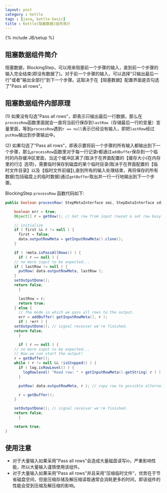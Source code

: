```yaml
---
layout: post
category : kettle
tags : [java, kettle-basic]
title : Kettle[阻塞数据]组件简介
---
```

{% include JB/setup %}

## 阻塞数据组件简介
阻塞数据，BlockingStep，可以用来阻塞前一个步骤的输入，直到前一个步骤的输入完全结束(即没有数据了)。对于前一个步骤的输入，可以选择"只输出最后一行"或者"输出全部行"到下一个步骤。这取决于在【阻塞数据】配置界面是否勾选了"Pass all rows"。

## 阻塞数据组件内部原理
(1) 如果没有勾选"Pass all rows"，即表示只输出最后一行数据，那么在`processRow`函数里面就会一直将当前行保存到`lastRow`（存储最后一行的变量）变量里面，等到`processRow`遇到`r == null`表示已经没有输入，即把`lastRow`经过`putRow`输出到步骤输出中。

(2) 如果勾选了"Pass all rows"，即表示要将前一个步骤的所有输入都输出到下一个步骤，那么`processRow`函数里对于每一行记录r都通过`addBuffer`保存到一个临时的内存缓冲区里面，当这个缓冲区满了(取决于在界面配置的【缓存大小(在内存里的行)】选项)，需要临时保存到磁盘的某个临时目录(取决于在界面配置的【临时文件目录】以及【临时文件前缀】),直到所有的输入处理结束，再将保存的所有数据(包括磁盘上的临时数据)通过`getBuffer`取出并一行一行地输出到下一个步骤。

BlockingStep `processRow` 函数代码如下:

```java
public boolean processRow( StepMetaInterface smi, StepDataInterface sdi ) throws KettleException {

    boolean err = true;
    Object[] r = getRow(); // Get row from input rowset & set row busy!

    // initialize
    if ( first && r != null ) {
      first = false;
      data.outputRowMeta = getInputRowMeta().clone();
    }

    if ( !meta.isPassAllRows() ) {
      if ( r == null ) {
	// no more input to be expected...
	if ( lastRow != null ) {
	  putRow( data.outputRowMeta, lastRow );
	}
	setOutputDone();
	return false;
      }

      lastRow = r;
      return true;
    } else {
      // The mode in which we pass all rows to the output.
      err = addBuffer( getInputRowMeta(), r );
      if ( !err ) {
	setOutputDone(); // signal receiver we're finished.
	return false;
      }

      if ( r == null ) {
	// no more input to be expected...
	// Now we can start the output!
	r = getBuffer();
	while ( r != null && !isStopped() ) {
	  if ( log.isRowLevel() ) {
	    logRowlevel( "Read row: " + getInputRowMeta().getString( r ) );
	  }

	  putRow( data.outputRowMeta, r ); // copy row to possible alternate rowset(s).

	  r = getBuffer();
	}

	setOutputDone(); // signal receiver we're finished.
	return false;
      }

	return true;
}
```

## 使用注意
 - 对于大量输入如果采用"Pass all rows"会造成大量磁盘读写io，严重影响性能，所以大量输入谨慎使用该组件。
 - 对于大量输入如果采用"Pass all rows"并且采用"压缩临时文件"，优势在于节省磁盘空间，但是压缩存储及解压缩读取通常会消耗更多的时间，即该组件的性能会受到压缩及解压缩的影响。
